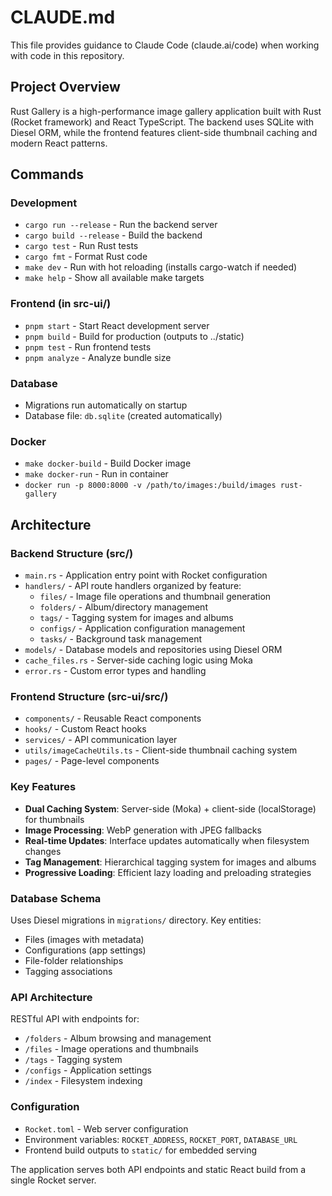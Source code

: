 # CLAUDE.md

This file provides guidance to Claude Code (claude.ai/code) when working with code in this repository.

## Project Overview

Rust Gallery is a high-performance image gallery application built with Rust (Rocket framework) and React TypeScript. The backend uses SQLite with Diesel ORM, while the frontend features client-side thumbnail caching and modern React patterns.

## Commands

### Development
- `cargo run --release` - Run the backend server
- `cargo build --release` - Build the backend
- `cargo test` - Run Rust tests
- `cargo fmt` - Format Rust code
- `make dev` - Run with hot reloading (installs cargo-watch if needed)
- `make help` - Show all available make targets

### Frontend (in src-ui/)
- `pnpm start` - Start React development server
- `pnpm build` - Build for production (outputs to ../static)
- `pnpm test` - Run frontend tests
- `pnpm analyze` - Analyze bundle size

### Database
- Migrations run automatically on startup
- Database file: `db.sqlite` (created automatically)

### Docker
- `make docker-build` - Build Docker image
- `make docker-run` - Run in container
- `docker run -p 8000:8000 -v /path/to/images:/build/images rust-gallery`

## Architecture

### Backend Structure (src/)
- `main.rs` - Application entry point with Rocket configuration
- `handlers/` - API route handlers organized by feature:
  - `files/` - Image file operations and thumbnail generation
  - `folders/` - Album/directory management
  - `tags/` - Tagging system for images and albums
  - `configs/` - Application configuration management
  - `tasks/` - Background task management
- `models/` - Database models and repositories using Diesel ORM
- `cache_files.rs` - Server-side caching logic using Moka
- `error.rs` - Custom error types and handling

### Frontend Structure (src-ui/src/)
- `components/` - Reusable React components
- `hooks/` - Custom React hooks
- `services/` - API communication layer
- `utils/imageCacheUtils.ts` - Client-side thumbnail caching system
- `pages/` - Page-level components

### Key Features
- **Dual Caching System**: Server-side (Moka) + client-side (localStorage) for thumbnails
- **Image Processing**: WebP generation with JPEG fallbacks
- **Real-time Updates**: Interface updates automatically when filesystem changes
- **Tag Management**: Hierarchical tagging system for images and albums
- **Progressive Loading**: Efficient lazy loading and preloading strategies

### Database Schema
Uses Diesel migrations in `migrations/` directory. Key entities:
- Files (images with metadata)
- Configurations (app settings)
- File-folder relationships
- Tagging associations

### API Architecture
RESTful API with endpoints for:
- `/folders` - Album browsing and management
- `/files` - Image operations and thumbnails
- `/tags` - Tagging system
- `/configs` - Application settings
- `/index` - Filesystem indexing

### Configuration
- `Rocket.toml` - Web server configuration
- Environment variables: `ROCKET_ADDRESS`, `ROCKET_PORT`, `DATABASE_URL`
- Frontend build outputs to `static/` for embedded serving

The application serves both API endpoints and static React build from a single Rocket server.